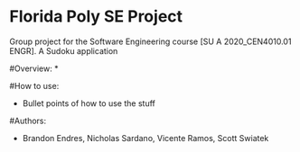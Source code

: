 Florida Poly SE Project
===============

Group project for the Software Engineering course [SU A 2020_CEN4010.01 ENGR]. A Sudoku application

#Overview:
* 

#How to use:
* Bullet points of how to use the stuff

#Authors:
* Brandon Endres, Nicholas Sardano, Vicente Ramos, Scott Swiatek